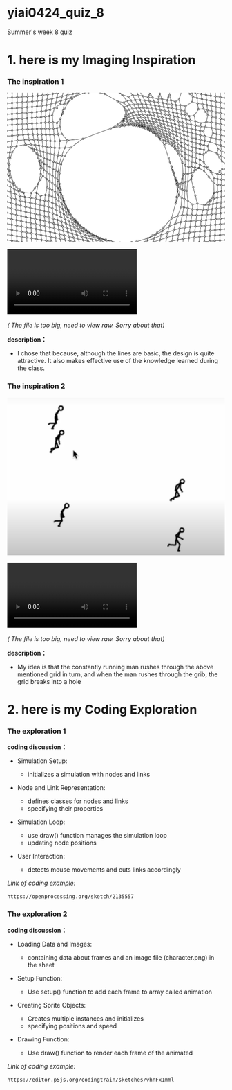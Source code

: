 # yiai0424_quiz_8
Summer's week 8 quiz


# 1. here is my Imaging Inspiration

### The inspiration 1

![The inspiration 1](readImages/inspiration1.png)

![Animation 1](readImages/inspiration1.mov)

*( The file is too big, need to view raw. Sorry about that)*

**description：**

* I chose that because, although the lines are basic, the design is quite attractive. 
It also makes effective use of the knowledge learned during the class.



### The inspiration 2

![The inspiration 1](readImages/inspiration2.png)

![Animation 2](readImages/inspiration2.mov)

*( The file is too big, need to view raw. Sorry about that)*

**description：**

* My idea is that the constantly running man rushes through the above mentioned grid in turn, 
and when the man rushes through the grib, the grid breaks into a hole



# 2. here is my Coding Exploration

### The exploration 1

**coding discussion：**

* Simulation Setup:

  - initializes a simulation with nodes and links

* Node and Link Representation: 

  - defines classes for nodes and links
  - specifying their properties

* Simulation Loop:

  - use draw() function manages the simulation loop
  - updating node positions

* User Interaction:

  - detects mouse movements and cuts links accordingly


*Link of coding example:*
```
https://openprocessing.org/sketch/2135557
```


### The exploration 2

**coding discussion：**

* Loading Data and Images:

  - containing data about frames and an image file (character.png) in the sheet

* Setup Function:

  - Use setup() function to add each frame to array called animation

* Creating Sprite Objects:

  - Creates multiple instances and initializes
  - specifying positions and speed

* Drawing Function:

  - Use draw() function to render each frame of the animated 


*Link of coding example:*
```
https://editor.p5js.org/codingtrain/sketches/vhnFx1mml
```